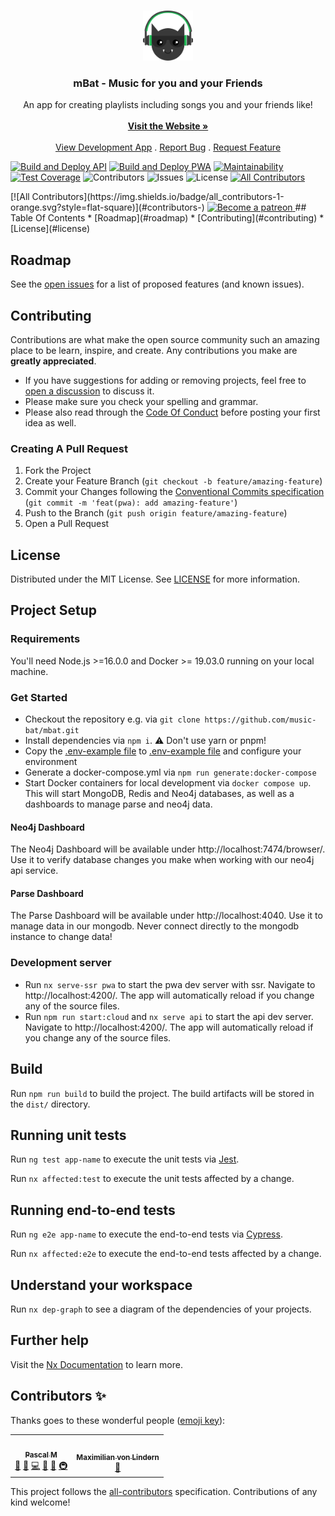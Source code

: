 <br/>
<p align="center">
  <a href="https://github.com/music-bat/mbat">
    <img src="images/logo-small.png" alt="Logo" width="80" height="80">
  </a>

  <h3 align="center">mBat - Music for you and your Friends</h3>

  <p align="center">
    An app for creating playlists including songs you and your friends like!
    <br/>
    <br/>
    <a href="https://music-bat.com"><strong>Visit the Website »</strong></a>
    <br/>
    <br/>
    <a href="https://dev.music-bat.com">View Development App</a>
    .
    <a href="https://github.com/music-bat/mbat/issues">Report Bug</a>
    .
    <a href="https://github.com/music-bat/mbat/issues">Request Feature</a>
  </p>
</p>

 [![Build and Deploy API](https://github.com/music-bat/mbat/actions/workflows/api-build-deploy.yml/badge.svg)](https://github.com/music-bat/mbat/actions/workflows/api-build-deploy.yml) 
 [![Build and Deploy PWA](https://github.com/music-bat/mbat/actions/workflows/pwa-build-deploy.yml/badge.svg)](https://github.com/music-bat/mbat/actions/workflows/pwa-build-deploy.yml) 
 [![Maintainability](https://api.codeclimate.com/v1/badges/33abbeceae58814529e0/maintainability)](https://codeclimate.com/repos/6122c74e91a22e0c9200000e/maintainability)
 [![Test Coverage](https://api.codeclimate.com/v1/badges/33abbeceae58814529e0/test_coverage)](https://codeclimate.com/repos/6122c74e91a22e0c9200000e/test_coverage)
 ![Contributors](https://img.shields.io/github/contributors/music-bat/mbat?color=dark-green) ![Issues](https://img.shields.io/github/issues/music-bat/mbat) ![License](https://img.shields.io/github/license/music-bat/mbat) <!-- ALL-CONTRIBUTORS-BADGE:START - Do not remove or modify this section -->
[![All Contributors](https://img.shields.io/badge/all_contributors-2-orange.svg?style=flat-square)](#contributors-)
<!-- ALL-CONTRIBUTORS-BADGE:END -->                                                                                                                                                                                                                                                                                              [![All Contributors](https://img.shields.io/badge/all_contributors-1-orange.svg?style=flat-square)](#contributors-)
<a href="https://www.patreon.com/perzeuss" title="Become a patreon"> 
  <img alt="Become a patreon" src="https://c5.patreon.com/external/logo/become_a_patron_button@2x.png" width="200">
</a>
## Table Of Contents
* [Roadmap](#roadmap)
* [Contributing](#contributing)
* [License](#license)

## Roadmap

See the [open issues](https://github.com/music-bat/mbat/issues) for a list of proposed features (and known issues).

## Contributing

Contributions are what make the open source community such an amazing place to be learn, inspire, and create. Any contributions you make are **greatly appreciated**.
* If you have suggestions for adding or removing projects, feel free to [open a discussion](https://github.com/music-bat/mbat/discussions/new?category=ideas) to discuss it.
* Please make sure you check your spelling and grammar.
* Please also read through the [Code Of Conduct](https://github.com/music-bat/mbat/blob/main/CODE_OF_CONDUCT.md) before posting your first idea as well.

### Creating A Pull Request

1. Fork the Project
2. Create your Feature Branch (`git checkout -b feature/amazing-feature`)
3. Commit your Changes following the [Conventional Commits specification](https://www.conventionalcommits.org/en/v1.0.0/) (`git commit -m 'feat(pwa): add amazing-feature'`)
4. Push to the Branch (`git push origin feature/amazing-feature`)
5. Open a Pull Request

## License

Distributed under the MIT License. See [LICENSE](https://github.com/music-bat/mbat/blob/main/LICENSE.md) for more information.

## Project Setup

### Requirements
You'll need Node.js >=16.0.0 and Docker >= 19.03.0 running on your local machine.

### Get Started
* Checkout the repository e.g. via `git clone https://github.com/music-bat/mbat.git`
* Install dependencies via `npm i`. ⚠ Don't use yarn or pnpm!
* Copy the [.env-example file](.env-example) to [.env-example file](.env) and configure your environment
* Generate a docker-compose.yml via `npm run generate:docker-compose`
* Start Docker containers for local development via `docker compose up`. This will start MongoDB, Redis and Neo4j databases, as well as a dashboards to manage parse and neo4j data.

#### Neo4j Dashboard
The Neo4j Dashboard will be available under http://localhost:7474/browser/. Use it to verify database changes you make when working with our neo4j api service.

#### Parse Dashboard
The Parse Dashboard will be available under http://localhost:4040. Use it to manage data in our mongodb. Never connect directly to the mongodb instance to change data!

### Development server

* Run `nx serve-ssr pwa` to start the pwa dev server with ssr. Navigate to http://localhost:4200/. The app will automatically reload if you change any of the source files.
* Run `npm run start:cloud` and `nx serve api` to start the api dev server. Navigate to http://localhost:4200/. The app will automatically reload if you change any of the source files.

## Build

Run `npm run build` to build the project. The build artifacts will be stored in the `dist/` directory.

## Running unit tests

Run `ng test app-name` to execute the unit tests via [Jest](https://jestjs.io).

Run `nx affected:test` to execute the unit tests affected by a change.

## Running end-to-end tests

Run `ng e2e app-name` to execute the end-to-end tests via [Cypress](https://www.cypress.io).

Run `nx affected:e2e` to execute the end-to-end tests affected by a change.

## Understand your workspace

Run `nx dep-graph` to see a diagram of the dependencies of your projects.

## Further help

Visit the [Nx Documentation](https://nx.dev/angular) to learn more.

## Contributors ✨

Thanks goes to these wonderful people ([emoji key](https://allcontributors.org/docs/en/emoji-key)):

<!-- ALL-CONTRIBUTORS-LIST:START - Do not remove or modify this section -->
<!-- prettier-ignore-start -->
<!-- markdownlint-disable -->
<table>
  <tr>
    <td align="center"><a href="https://github.com/perzeuss"><img src="https://avatars.githubusercontent.com/u/11357019?v=4?s=100" width="100px;" alt=""/><br /><sub><b>Pascal M</b></sub></a><br /><a href="#projectManagement-perzeuss" title="Project Management">📆</a> <a href="#business-perzeuss" title="Business development">💼</a> <a href="https://github.com/music-bat/mbat/commits?author=perzeuss" title="Code">💻</a> <a href="https://github.com/music-bat/mbat/commits?author=perzeuss" title="Documentation">📖</a> <a href="#design-perzeuss" title="Design">🎨</a> <a href="#infra-perzeuss" title="Infrastructure (Hosting, Build-Tools, etc)">🚇</a></td>
    <td align="center"><a href="https://github.com/mavolin"><img src="https://avatars.githubusercontent.com/u/48887425?v=4?s=100" width="100px;" alt=""/><br /><sub><b>Maximilian von Lindern</b></sub></a><br /><a href="#ideas-mavolin" title="Ideas, Planning, & Feedback">🤔</a></td>
  </tr>
</table>

<!-- markdownlint-restore -->
<!-- prettier-ignore-end -->

<!-- ALL-CONTRIBUTORS-LIST:END -->

This project follows the [all-contributors](https://github.com/all-contributors/all-contributors) specification. Contributions of any kind welcome!

